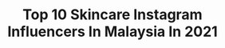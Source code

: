 ---
title: Top 10 Skincare Instagram Influencers In Malaysia In 2021
description: >-
  Find top skincare Instagram influencers in Malaysia in 2021. Most popular hashtags: #skincare #ootd #throwback.
platform: Instagram
hits: 89
text_top: Identify the top-rated Instagram accounts on inBeat.
text_bottom: inBeat aggregates 89 Instagram influencers like this in Malaysia for you to collaborate.
profiles:
  - username: "ishanorsham"
    fullname: >-
      𝗜𝘀𝗵𝗮 𝗡𝗼𝗿𝘀𝗵𝗮𝗺
    bio: >-
      🎥 Tv Host/Content Creator 🤍 Travel,Food,Tiktok,Emceeing,Fitness,Skincare 📩 Business/Collaboration/Review
    location: "Malaysia"
    followers: 38134
    engagement: 324
    commentsToLikes: 0.042789
    id: ck5bwklj4lvu10i11rjmojut1
    verified: false
    hashtags: "#dwinmy, #pomelofashion, #klairsmy, #sale"
  - username: "yoyoyotang"
    fullname: >-
      𝒀𝒐𝒚𝒐 𝑻𝒂𝒏𝒈
    bio: >-
      Job enquiry: yoyoyotang@gmail.com #yoyotangstyle #yomamidiary @hailie.baebae Yᴏᴜᴛᴜʙᴇ ɴᴇᴡ ᴠɪᴅᴇᴏ: 我的日夜全方位護膚保養｜MY SKINCARE ROUTINE 2020
    location: "Malaysia"
    followers: 31094
    engagement: 171
    commentsToLikes: 0.020902
    id: ck0u75axr3tj00i1985czgara
    verified: false
    hashtags: "#yomamidiary, #ootd, #snap, #yoyotangstyle"
  - username: "_faizfarhaah"
    fullname: >-
      Farhana Azad Jhimi  🇧🇩
    bio: >-
      🛡To be Biochemist 💉 🛡Ex ISCian 🎓 🔹Fashion // Skincare // Review 🔹DM for Paid collaboration // PR // Shoot 💌
    location: "Malaysia"
    followers: 10246
    engagement: 531
    commentsToLikes: 0.272426
    id: ckf5wpwh9susy0j23jfcyhz23
    verified: false
    hashtags: "#ad, #dhakagraam, #dhakagirls, #bdblogger"
  - username: "skincareaddictmy"
    fullname: >-
      Faie
    bio: >-
      38 Skincare Diary Combination skin, PIH, Whiteheads 🇲🇾 👇 My code for 30% @frmadcos SKINCAREADDICTMY
    location: "Malaysia"
    followers: 26822
    engagement: 245
    commentsToLikes: 0.265998
    id: ck14ipxbbgn3a0i197anao5pc
    verified: false
    hashtags: "#faiestash, #bluetok, #faieskincareroutine, #skincarereview"
  - username: "putry_mohd"
    fullname: >-
      PUTERI NURUL FADHILA 🕊
    bio: >-
      ▫️DM for paid/gift review Founder of @swarovskiscarf_hq 💎 Fav perfume @pnp_perfume_hq 🍒 Pengguna setia @numi.skincare 🍏 Wssp for order tudung 👇🏻
    location: "Malaysia"
    followers: 283837
    engagement: 592
    commentsToLikes: 0.003796
    id: ck6u2dr0pr8910j715huylkk0
    verified: false
    hashtags: "#bawalpapilis, #bawalputrymohd, #numigang, #babypf"
  - username: "nabellaanuar"
    fullname: >-
      Belle.
    bio: >-
      👩🏻‍💻 Director of @kaymanbeautyhq 🐰 Amirrul Siddiq’s cheeky bunny 🐝 Skincare | Beauty | Clothes | Travel 📲 nasyitah@kaymanbeauty.com | 019-7722921 (PA)
    location: "Malaysia"
    followers: 29330
    engagement: 663
    commentsToLikes: 0.013224
    id: ckap7jpl8kcyv0i78jsfhe1ip
    verified: false
    hashtags: "#sheetmaskraya, #ootd, #kaymantreasurehunt, #stayathome"
  - username: "muniramdiwan"
    fullname: >-
      ͏putey
    bio: >-
      Strictly no paid or gift skincare / supplement review
    location: "Malaysia"
    followers: 148560
    engagement: 174
    commentsToLikes: 0.016780
    id: ck6u10sosivmh0j71w8lujszt
    verified: false
    hashtags: "#anggunborneo, #ekstremwalaitokou, #rtm, #kudat"
  - username: "ken_doll_dubaiii"
    fullname: >-
      Adnan Zafar🧿
    bio: >-
      1st 🇵🇰 Ken Doll 📍🇦🇪 Fashion ° Skincare ° Food Throwing kindness around like confetti.
    location: "Malaysia"
    followers: 57361
    engagement: 107
    commentsToLikes: 0.371163
    id: ck9wgdlsxsyfu0j78x13l2lwd
    verified: false
    hashtags: "#mydubai, #foodporn, #foodie, #lifeofkendoll"
  - username: "dionbeautemalaysia"
    fullname: >-
      D I O N  B E A U T E ™
    bio: >-
      M A L A Y S I A Skincare-Makeup Hybrid Brand. Vegan. Cruelty Free. Dermatologically Tested SHOP NOW ⤵
    location: "Malaysia"
    followers: 20524
    engagement: 209
    commentsToLikes: 0.006363
    id: ck14ju5wam7c20i19wjzcfrb1
    verified: false
    hashtags: "#bbdaretoshare, #makeupfanatic1, #muasarawak, #motd"
  - username: "tiffanylengy"
    fullname: >-
      Lengy | 링이
    bio: >-
      P̶E̶A̶C̶E̶M̶I̶N̶U̶S̶O̶N̶E̶ 📩 tiffanylengy89@gmail.com
    location: "Malaysia"
    followers: 32481
    engagement: 383
    commentsToLikes: 0.018426
    id: ckaou37k4ylde0i78xpqa7899
    verified: false
    hashtags: "#drdouxi, #skincare, #staysafe, #drdouximalaysia"
---